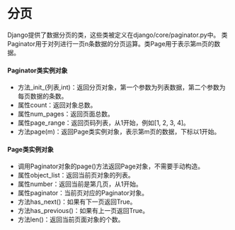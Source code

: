 # 分页

Django提供了数据分页的类，这些类被定义在django/core/paginator.py中。 类Paginator用于对列进行一页n条数据的分页运算。类Page用于表示第m页的数据。

#### Paginator类实例对象
- 方法_init_(列表,int)：返回分页对象，第一个参数为列表数据，第二个参数为每页数据的条数。
- 属性count：返回对象总数。
- 属性num_pages：返回页面总数。
- 属性page_range：返回页码列表，从1开始，例如[1, 2, 3, 4]。
- 方法page(m)：返回Page类实例对象，表示第m页的数据，下标以1开始。

#### Page类实例对象
- 调用Paginator对象的page()方法返回Page对象，不需要手动构造。
- 属性object_list：返回当前页对象的列表。
- 属性number：返回当前是第几页，从1开始。
- 属性paginator：当前页对应的Paginator对象。
- 方法has_next()：如果有下一页返回True。
- 方法has_previous()：如果有上一页返回True。
- 方法len()：返回当前页面对象的个数。
